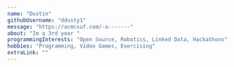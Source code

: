 ```yaml
---
name: "Dustin"
githubUsername: "ddusty1"
message: "https://acmcsuf.com/-a-------"
about: "Im a 3rd year "
programmingInterests: "Open Source, Robotics, Linked Data, Hackathons"
hobbies: "Programming, Video Games, Exercising"
extraLink: ""
---
```

